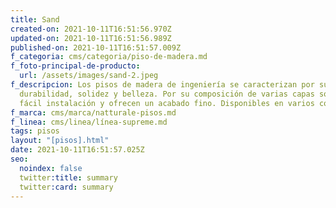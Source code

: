 ```yaml
---
title: Sand
created-on: 2021-10-11T16:51:56.970Z
updated-on: 2021-10-11T16:51:56.989Z
published-on: 2021-10-11T16:51:57.009Z
f_categoria: cms/categoria/piso-de-madera.md
f_foto-principal-de-producto:
  url: /assets/images/sand-2.jpeg
f_descripcion: Los pisos de madera de ingeniería se caracterizan por su
  durabilidad, solidez y belleza. Por su composición de varias capas son de
  fácil instalación y ofrecen un acabado fino. Disponibles en varios colores.
f_marca: cms/marca/natturale-pisos.md
f_linea: cms/linea/línea-supreme.md
tags: pisos
layout: "[pisos].html"
date: 2021-10-11T16:51:57.025Z
seo:
  noindex: false
  twitter:title: summary
  twitter:card: summary
---
```

